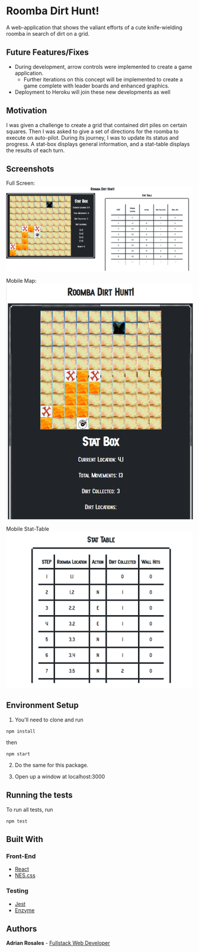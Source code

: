 # Roomba Dirt Hunt!

A web-application that shows the valiant efforts of a cute knife-wielding roomba in search of dirt on a grid. 


## Future Features/Fixes 
- During development, arrow controls were implemented to create a game application. 
    - Further iterations on this concept will be implemented to create a game complete with leader boards and enhanced graphics.
- Deployment to Heroku will join these new developments as well

## Motivation

I was given a challenge to create a grid that contained dirt piles on certain squares. Then I was asked to give a set of directions for the roomba to execute on auto-pilot. During its journey, I was to update its status and progress. A stat-box displays general information, and a stat-table displays the results of each turn.


## Screenshots

Full Screen: ![fullScreen](public/screenshots/screenshot3.png)

Mobile Map: ![mobileMap](public/screenshots/screenshot1.png)

Mobile Stat-Table ![mobileStatTable](public/screenshots/screenshot2.png)



## Environment Setup

1. You'll need to clone <INSERT LINK> and run 
```
npm install
```
then
```
npm start
```

2. Do the same for this package.

3. Open up a window at localhost:3000



## Running the tests

To run all tests, run
```
npm test
```

## Built With

### Front-End
* [React](https://reactjs.org/)
* [NES.css](https://nostalgic-css.github.io/NES.css/)

### Testing
* [Jest](https://jestjs.io/)
* [Enzyme](https://airbnb.io/projects/enzyme/)

## Authors

**Adrian Rosales** - [Fullstack Web Developer](http://www.adrian-rosales.tech)
